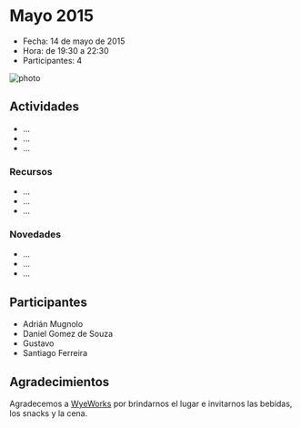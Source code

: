 # Mayo 2015

* Fecha: 14 de mayo de 2015
* Hora: de 19:30 a 22:30
* Participantes: 4

![photo](./photo.jpg)

## Actividades

* ...
* ...
* ...

### Recursos

* ...
* ...
* ...

### Novedades

* ...
* ...
* ...

## Participantes

* Adrián Mugnolo
* Daniel Gomez de Souza
* Gustavo
* Santiago Ferreira

## Agradecimientos

Agradecemos a [WyeWorks](http://example.com/) por brindarnos el lugar e invitarnos las bebidas, los snacks y la cena.
